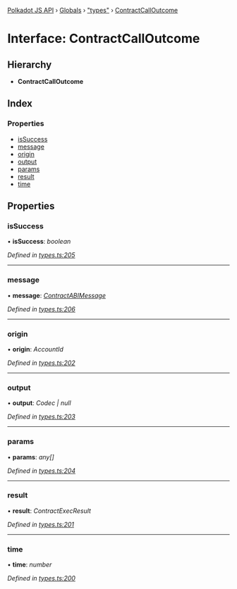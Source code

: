 [Polkadot JS API](../README.md) › [Globals](../globals.md) › ["types"](../modules/_types_.md) › [ContractCallOutcome](_types_.contractcalloutcome.md)

# Interface: ContractCallOutcome

## Hierarchy

* **ContractCallOutcome**

## Index

### Properties

* [isSuccess](_types_.contractcalloutcome.md#issuccess)
* [message](_types_.contractcalloutcome.md#message)
* [origin](_types_.contractcalloutcome.md#origin)
* [output](_types_.contractcalloutcome.md#output)
* [params](_types_.contractcalloutcome.md#params)
* [result](_types_.contractcalloutcome.md#result)
* [time](_types_.contractcalloutcome.md#time)

## Properties

###  isSuccess

• **isSuccess**: *boolean*

*Defined in [types.ts:205](https://github.com/polkadot-js/api/blob/db59fbff25/packages/api-contract/src/types.ts#L205)*

___

###  message

• **message**: *[ContractABIMessage](_types_.contractabimessage.md)*

*Defined in [types.ts:206](https://github.com/polkadot-js/api/blob/db59fbff25/packages/api-contract/src/types.ts#L206)*

___

###  origin

• **origin**: *AccountId*

*Defined in [types.ts:202](https://github.com/polkadot-js/api/blob/db59fbff25/packages/api-contract/src/types.ts#L202)*

___

###  output

• **output**: *Codec | null*

*Defined in [types.ts:203](https://github.com/polkadot-js/api/blob/db59fbff25/packages/api-contract/src/types.ts#L203)*

___

###  params

• **params**: *any[]*

*Defined in [types.ts:204](https://github.com/polkadot-js/api/blob/db59fbff25/packages/api-contract/src/types.ts#L204)*

___

###  result

• **result**: *ContractExecResult*

*Defined in [types.ts:201](https://github.com/polkadot-js/api/blob/db59fbff25/packages/api-contract/src/types.ts#L201)*

___

###  time

• **time**: *number*

*Defined in [types.ts:200](https://github.com/polkadot-js/api/blob/db59fbff25/packages/api-contract/src/types.ts#L200)*

